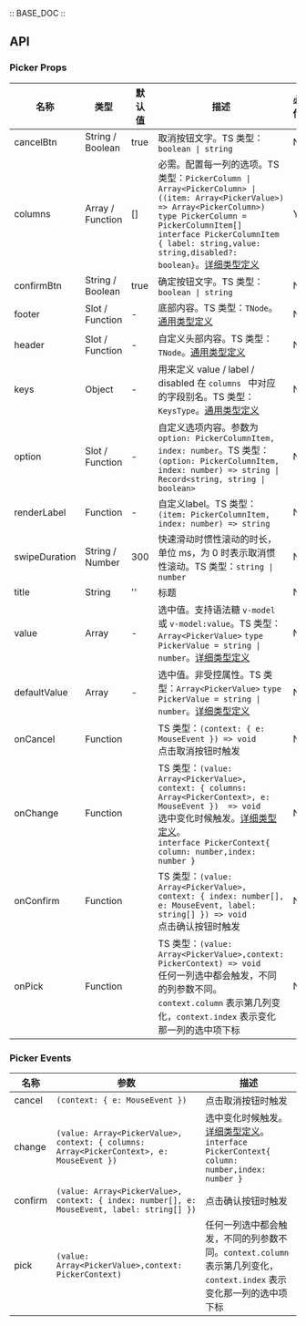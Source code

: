 :: BASE_DOC ::

## API

### Picker Props

名称 | 类型 | 默认值 | 描述 | 必传
-- | -- | -- | -- | --
cancelBtn | String / Boolean | true | 取消按钮文字。TS 类型：`boolean \| string` | N
columns | Array / Function | [] | 必需。配置每一列的选项。TS 类型：`PickerColumn \| Array<PickerColumn> \| ((item: Array<PickerValue>)  => Array<PickerColumn>)` `type PickerColumn = PickerColumnItem[]` `interface PickerColumnItem { label: string,value: string,disabled?: boolean}`。[详细类型定义](https://github.com/Tencent/tdesign-mobile-vue/tree/develop/src/picker/type.ts) | Y
confirmBtn | String / Boolean | true | 确定按钮文字。TS 类型：`boolean \| string` | N
footer | Slot / Function | - | 底部内容。TS 类型：`TNode`。[通用类型定义](https://github.com/Tencent/tdesign-mobile-vue/blob/develop/src/common.ts) | N
header | Slot / Function | - | 自定义头部内容。TS 类型：`TNode`。[通用类型定义](https://github.com/Tencent/tdesign-mobile-vue/blob/develop/src/common.ts) | N
keys | Object | - | 用来定义 value / label / disabled 在 `columns ` 中对应的字段别名。TS 类型：`KeysType`。[通用类型定义](https://github.com/Tencent/tdesign-mobile-vue/blob/develop/src/common.ts) | N
option | Slot / Function | - | 自定义选项内容。参数为 `option: PickerColumnItem, index: number`。TS 类型：`(option: PickerColumnItem, index: number) => string \| Record<string, string \| boolean>` | N
renderLabel | Function | - | 自定义label。TS 类型：`(item: PickerColumnItem, index: number) => string` | N
swipeDuration | String / Number | 300 | 快速滑动时惯性滚动的时长，单位 ms，为 0 时表示取消惯性滚动。TS 类型：`string \| number` | N
title | String | '' | 标题 | N
value | Array | - | 选中值。支持语法糖 `v-model` 或 `v-model:value`。TS 类型：`Array<PickerValue>` `type PickerValue = string \| number`。[详细类型定义](https://github.com/Tencent/tdesign-mobile-vue/tree/develop/src/picker/type.ts) | N
defaultValue | Array | - | 选中值。非受控属性。TS 类型：`Array<PickerValue>` `type PickerValue = string \| number`。[详细类型定义](https://github.com/Tencent/tdesign-mobile-vue/tree/develop/src/picker/type.ts) | N
onCancel | Function |  | TS 类型：`(context: { e: MouseEvent }) => void`<br/>点击取消按钮时触发 | N
onChange | Function |  | TS 类型：`(value: Array<PickerValue>, context: { columns: Array<PickerContext>, e: MouseEvent })  => void`<br/>选中变化时候触发。[详细类型定义](https://github.com/Tencent/tdesign-mobile-vue/tree/develop/src/picker/type.ts)。<br/>`interface PickerContext{ column: number,index: number }`<br/> | N
onConfirm | Function |  | TS 类型：`(value: Array<PickerValue>, context: { index: number[], e: MouseEvent, label: string[] }) => void`<br/>点击确认按钮时触发 | N
onPick | Function |  | TS 类型：`(value: Array<PickerValue>,context: PickerContext) => void`<br/>任何一列选中都会触发，不同的列参数不同。`context.column` 表示第几列变化，`context.index` 表示变化那一列的选中项下标 | N

### Picker Events

名称 | 参数 | 描述
-- | -- | --
cancel | `(context: { e: MouseEvent })` | 点击取消按钮时触发
change | `(value: Array<PickerValue>, context: { columns: Array<PickerContext>, e: MouseEvent }) ` | 选中变化时候触发。[详细类型定义](https://github.com/Tencent/tdesign-mobile-vue/tree/develop/src/picker/type.ts)。<br/>`interface PickerContext{ column: number,index: number }`<br/>
confirm | `(value: Array<PickerValue>, context: { index: number[], e: MouseEvent, label: string[] })` | 点击确认按钮时触发
pick | `(value: Array<PickerValue>,context: PickerContext)` | 任何一列选中都会触发，不同的列参数不同。`context.column` 表示第几列变化，`context.index` 表示变化那一列的选中项下标
